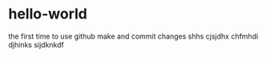 # hello-world
the first time to use github
make and commit changes
shhs cjsjdhx chfmhdi djhinks sijdknkdf
